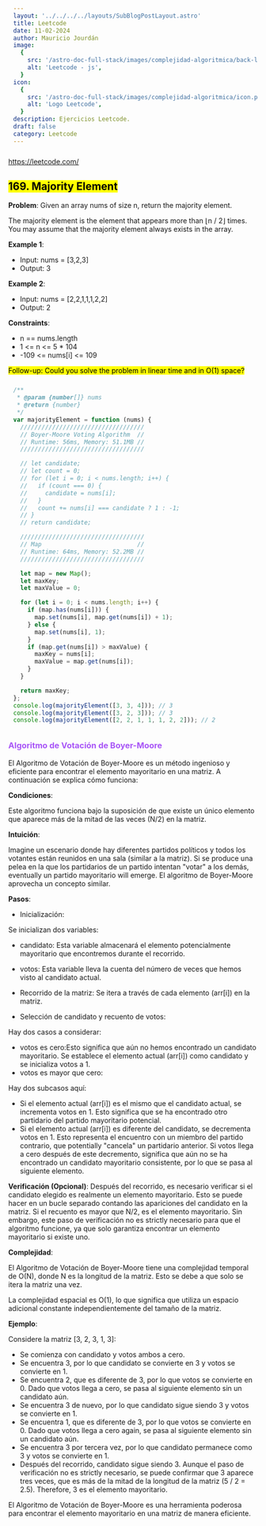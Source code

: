 ```yaml
---
layout: '../../../../layouts/SubBlogPostLayout.astro'
title: Leetcode
date: 11-02-2024
author: Mauricio Jourdán
image:
  {
    src: '/astro-doc-full-stack/images/complejidad-algoritmica/back-leetcode.png',
    alt: 'Leetcode - js',
  }
icon:
  {
    src: '/astro-doc-full-stack/images/complejidad-algoritmica/icon.png',
    alt: 'Logo Leetcode',
  }
description: Ejercicios Leetcode.
draft: false
category: Leetcode
---
```


https://leetcode.com/

## <mark>169. Majority Element</mark>

**Problem**: Given an array nums of size n, return the majority element.

The majority element is the element that appears more than ⌊n / 2⌋ times. You may assume that the majority element always exists in the array.

**Example 1**:

- Input: nums = [3,2,3]
- Output: 3

**Example 2**:

- Input: nums = [2,2,1,1,1,2,2]
- Output: 2

**Constraints**:

- n == nums.length
- 1 <= n <= 5 \* 104
- -109 <= nums[i] <= 109

<mark>Follow-up: Could you solve the problem in linear time and in O(1) space?</mark>

```js
/**
 * @param {number[]} nums
 * @return {number}
 */
var majorityElement = function (nums) {
  ///////////////////////////////////
  // Boyer-Moore Voting Algorithm  //
  // Runtime: 56ms, Memory: 51.1MB //
  ///////////////////////////////////

  // let candidate;
  // let count = 0;
  // for (let i = 0; i < nums.length; i++) {
  //   if (count === 0) {
  //     candidate = nums[i];
  //   }
  //   count += nums[i] === candidate ? 1 : -1;
  // }
  // return candidate;

  ///////////////////////////////////
  // Map                           //
  // Runtime: 64ms, Memory: 52.2MB //
  ///////////////////////////////////

  let map = new Map();
  let maxKey;
  let maxValue = 0;

  for (let i = 0; i < nums.length; i++) {
    if (map.has(nums[i])) {
      map.set(nums[i], map.get(nums[i]) + 1);
    } else {
      map.set(nums[i], 1);
    }
    if (map.get(nums[i]) > maxValue) {
      maxKey = nums[i];
      maxValue = map.get(nums[i]);
    }
  }

  return maxKey;
};
console.log(majorityElement([3, 3, 4])); // 3
console.log(majorityElement([3, 2, 3])); // 3
console.log(majorityElement([2, 2, 1, 1, 1, 2, 2])); // 2
```

### Algoritmo de Votación de Boyer-Moore

El Algoritmo de Votación de Boyer-Moore es un método ingenioso y eficiente para encontrar el elemento mayoritario en una matriz. A continuación se explica cómo funciona:

**Condiciones**:

Este algoritmo funciona bajo la suposición de que existe un único elemento que aparece más de la mitad de las veces (N/2) en la matriz.

**Intuición**:

Imagine un escenario donde hay diferentes partidos políticos y todos los votantes están reunidos en una sala (similar a la matriz). Si se produce una pelea en la que los partidarios de un partido intentan "votar" a los demás, eventually un partido mayoritario will emerge. El algoritmo de Boyer-Moore aprovecha un concepto similar.

**Pasos**:

- Inicialización:

Se inicializan dos variables:

- candidato: Esta variable almacenará el elemento potencialmente mayoritario que encontremos durante el recorrido.
- votos: Esta variable lleva la cuenta del número de veces que hemos visto al candidato actual.

- Recorrido de la matriz: Se itera a través de cada elemento (arr[i]) en la matriz.

- Selección de candidato y recuento de votos:

Hay dos casos a considerar:

- votos es cero:Esto significa que aún no hemos encontrado un candidato mayoritario. Se establece el elemento actual (arr[i]) como candidato y se inicializa votos a 1.
- votos es mayor que cero:

Hay dos subcasos aquí:

- Si el elemento actual (arr[i]) es el mismo que el candidato actual, se incrementa votos en 1. Esto significa que se ha encontrado otro partidario del partido mayoritario potencial.
- Si el elemento actual (arr[i]) es diferente del candidato, se decrementa votos en 1. Esto representa el encuentro con un miembro del partido contrario, que potentially "cancela" un partidario anterior. Si votos llega a cero después de este decremento, significa que aún no se ha encontrado un candidato mayoritario consistente, por lo que se pasa al siguiente elemento.

**Verificación (Opcional)**: Después del recorrido, es necesario verificar si el candidato elegido es realmente un elemento mayoritario. Esto se puede hacer en un bucle separado contando las apariciones del candidato en la matriz. Si el recuento es mayor que N/2, es el elemento mayoritario. Sin embargo, este paso de verificación no es strictly necesario para que el algoritmo funcione, ya que solo garantiza encontrar un elemento mayoritario si existe uno.

**Complejidad**:

El Algoritmo de Votación de Boyer-Moore tiene una complejidad temporal de O(N), donde N es la longitud de la matriz. Esto se debe a que solo se itera la matriz una vez.

La complejidad espacial es O(1), lo que significa que utiliza un espacio adicional constante independientemente del tamaño de la matriz.

**Ejemplo**:

Considere la matriz [3, 2, 3, 1, 3]:

- Se comienza con candidato y votos ambos a cero.
- Se encuentra 3, por lo que candidato se convierte en 3 y votos se convierte en 1.
- Se encuentra 2, que es diferente de 3, por lo que votos se convierte en 0. Dado que votos llega a cero, se pasa al siguiente elemento sin un candidato aún.
- Se encuentra 3 de nuevo, por lo que candidato sigue siendo 3 y votos se convierte en 1.
- Se encuentra 1, que es diferente de 3, por lo que votos se convierte en 0. Dado que votos llega a cero again, se pasa al siguiente elemento sin un candidato aún.
- Se encuentra 3 por tercera vez, por lo que candidato permanece como 3 y votos se convierte en 1.
- Después del recorrido, candidato sigue siendo 3. Aunque el paso de verificación no es strictly necesario, se puede confirmar que 3 aparece tres veces, que es más de la mitad de la longitud de la matriz (5 / 2 = 2.5). Therefore, 3 es el elemento mayoritario.

El Algoritmo de Votación de Boyer-Moore es una herramienta poderosa para encontrar el elemento mayoritario en una matriz de manera eficiente.

<style>
  h1 { color: #713f12; }
  h2 { color: #2563eb; }
  h3 { color: #a855f7; }
  img {
    width: 100%;
    height: 100%;
    object-fit: cover;
  }
  pre {
    padding: 10px;
  }
</style>
